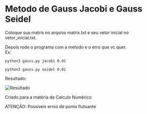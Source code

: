 # Metodo de Gauss Jacobi e Gauss Seidel

Coloque sua matris no arquivo matrix.txt e seu vetor inicial no vetor_inicial.txt.  

Depois rode o programa com a metodo e o erro que vc quer.  
Ex:  

```python3 gauss.py jacobi 0.01```  

```python3 gauss.py seidel 0.01```

Resultado:

![Resultado](https://github.com/RuanPetrus/gaussJacobiSeidel/blob/649041720b795f577f000bf759ea4f56cf701ffc/image/example.png)  

Criado para a matéria de Calculo Numérico

ATENÇÃO: Possíveis erros de ponto flutuante

